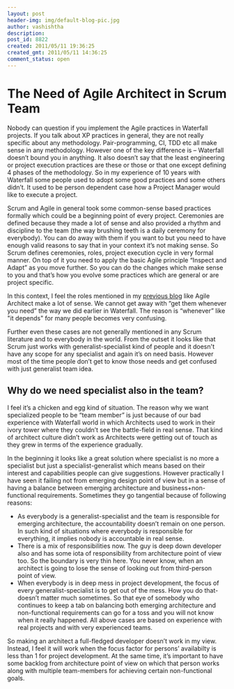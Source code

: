 ```yaml
---
layout: post
header-img: img/default-blog-pic.jpg
author: vashishtha
description: 
post_id: 8822
created: 2011/05/11 19:36:25
created_gmt: 2011/05/11 14:36:25
comment_status: open
---
```


# The Need of Agile Architect in Scrum Team

Nobody can question if you implement the Agile practices in Waterfall projects. If you talk about XP practices in general, they are not really specific about any methodology. Pair-programming, CI, TDD etc all make sense in any methodology. However one of the key difference is – Waterfall doesn’t bound you in anything. It also doesn’t say that the least engineering or project execution practices are these or those or that one except defining 4 phases of the methodology. So in my experience of 10 years with Waterfall some people used to adopt some good practices and some others didn’t. It used to be person dependent case how a Project Manager would like to execute a project.

Scrum and Agile in general took some common-sense based practices formally which could be a beginning point of every project. Ceremonies are defined because they made a lot of sense and also provided a rhythm and discipline to the team (the way brushing teeth is a daily ceremony for everybody). You can do away with them if you want to but you need to have enough valid reasons to say that in your context it’s not making sense. So Scrum defines ceremonies, roles, project execution cycle in very formal manner. On top of it you need to apply the basic Agile principle “Inspect and Adapt” as you move further. So you can do the changes which make sense to you and that’s how you evolve some practices which are general or are project specific.

In this context, I feel the roles mentioned in my [previous blog][1] like Agile Architect make a lot of sense. We cannot get away with “get them whenever you need” the way we did earlier in Waterfall. The reason is “whenever” like "it depends" for many people becomes very confusing.

Further even these cases are not generally mentioned in any Scrum literature and to everybody in the world. From the outset it looks like that Scrum just works with generalist-specialist kind of people and it doesn't have any scope for any specialist and again it’s on need basis. However most of the time people don’t get to know those needs and get confused with just generalist team idea. 

## Why do we need specialist also in the team?

I feel it’s a chicken and egg kind of situation. The reason why we want specialized people to be “team member” is just because of our bad experience with Waterfall world in which Architects used to work in their ivory tower where they couldn’t see the battle-field in real sense. That kind of architect culture didn’t work as Architects were getting out of touch as they grew in terms of the experience gradually.

In the beginning it looks like a great solution where specialist is no more a specialist but just a specialist-generalist which means based on their interest and capabilities people can give suggestions. However practically I have seen it failing not from emerging design point of view but in a sense of having a balance between emerging architecture and business+non-functional requirements. Sometimes they go tangential because of following reasons: 

  * As everybody is a generalist-specialist and the team is responsible for emerging architecture, the accountability doesn’t remain on one person. In such kind of situations where everybody is responsible for everything, it implies nobody is accountable in real sense.
  * There is a mix of responsibilities now. The guy is deep down developer also and has some iota of responsibility from architecture point of view too. So the boundary is very thin here. You never know, when an architect is going to lose the sense of looking out from third-person point of view.
  * When everybody is in deep mess in project development, the focus of every generalist-specialist is to get out of the mess. How you do that- doesn’t matter much sometimes. So that eye of somebody who continues to keep a tab on balancing both emerging architecture and non-functional requirements can go for a toss and you will not know when it really happened.
All above cases are based on experience with real projects and with very experienced teams.

So making an architect a full-fledged developer doesn’t work in my view. Instead, I feel it will work when the focus factor for persons’ availabilty is less than 1 for project development. At the same time, it’s important to have some backlog from architecture point of view on which that person works along with multiple team-members for achieving certain non-functional goals.

   [1]: http://xebee.xebia.in/2011/05/03/missing-roles-in-scrum-and-holistic-success-of-the-software-projects/